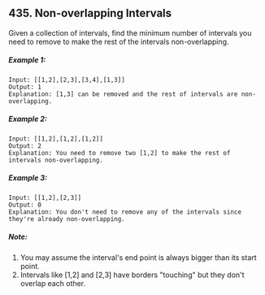 ## 435. Non-overlapping Intervals

Given a collection of intervals, find the minimum number of intervals you need to remove to make the rest of the intervals non-overlapping.

##### Example 1:
```
Input: [[1,2],[2,3],[3,4],[1,3]]
Output: 1
Explanation: [1,3] can be removed and the rest of intervals are non-overlapping.
```
##### Example 2:
```
Input: [[1,2],[1,2],[1,2]]
Output: 2
Explanation: You need to remove two [1,2] to make the rest of intervals non-overlapping.
```
##### Example 3:
```
Input: [[1,2],[2,3]]
Output: 0
Explanation: You don't need to remove any of the intervals since they're already non-overlapping.
```

##### Note:

1. You may assume the interval's end point is always bigger than its start point.
1. Intervals like [1,2] and [2,3] have borders "touching" but they don't overlap each other.